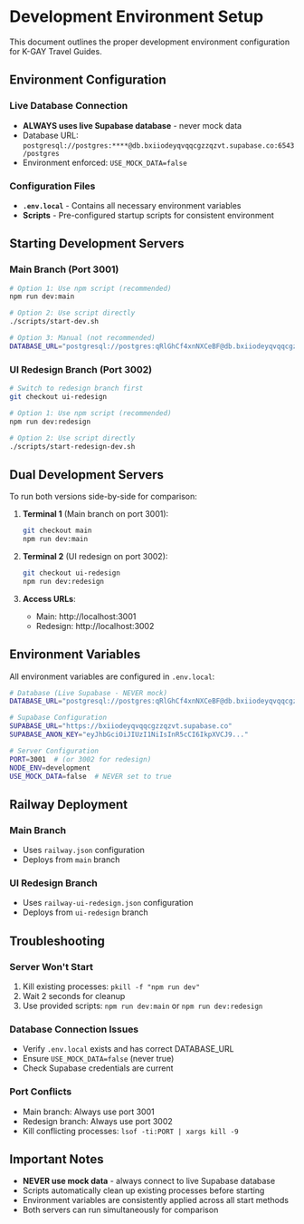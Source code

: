 # Development Environment Setup

This document outlines the proper development environment configuration for K-GAY Travel Guides.

## Environment Configuration

### Live Database Connection
- **ALWAYS uses live Supabase database** - never mock data
- Database URL: `postgresql://postgres:****@db.bxiiodeyqvqqcgzzqzvt.supabase.co:6543/postgres`
- Environment enforced: `USE_MOCK_DATA=false`

### Configuration Files
- **`.env.local`** - Contains all necessary environment variables
- **Scripts** - Pre-configured startup scripts for consistent environment

## Starting Development Servers

### Main Branch (Port 3001)
```bash
# Option 1: Use npm script (recommended)
npm run dev:main

# Option 2: Use script directly
./scripts/start-dev.sh

# Option 3: Manual (not recommended)
DATABASE_URL="postgresql://postgres:qRlGhCf4xnNXCeBF@db.bxiiodeyqvqqcgzzqzvt.supabase.co:6543/postgres" npm run dev
```

### UI Redesign Branch (Port 3002)
```bash
# Switch to redesign branch first
git checkout ui-redesign

# Option 1: Use npm script (recommended)
npm run dev:redesign

# Option 2: Use script directly
./scripts/start-redesign-dev.sh
```

## Dual Development Servers

To run both versions side-by-side for comparison:

1. **Terminal 1** (Main branch on port 3001):
   ```bash
   git checkout main
   npm run dev:main
   ```

2. **Terminal 2** (UI redesign on port 3002):
   ```bash
   git checkout ui-redesign
   npm run dev:redesign
   ```

3. **Access URLs**:
   - Main: http://localhost:3001
   - Redesign: http://localhost:3002

## Environment Variables

All environment variables are configured in `.env.local`:

```bash
# Database (Live Supabase - NEVER mock)
DATABASE_URL="postgresql://postgres:qRlGhCf4xnNXCeBF@db.bxiiodeyqvqqcgzzqzvt.supabase.co:6543/postgres"

# Supabase Configuration
SUPABASE_URL="https://bxiiodeyqvqqcgzzqzvt.supabase.co"
SUPABASE_ANON_KEY="eyJhbGciOiJIUzI1NiIsInR5cCI6IkpXVCJ9..."

# Server Configuration
PORT=3001  # (or 3002 for redesign)
NODE_ENV=development
USE_MOCK_DATA=false  # NEVER set to true
```

## Railway Deployment

### Main Branch
- Uses `railway.json` configuration
- Deploys from `main` branch

### UI Redesign Branch
- Uses `railway-ui-redesign.json` configuration
- Deploys from `ui-redesign` branch

## Troubleshooting

### Server Won't Start
1. Kill existing processes: `pkill -f "npm run dev"`
2. Wait 2 seconds for cleanup
3. Use provided scripts: `npm run dev:main` or `npm run dev:redesign`

### Database Connection Issues
- Verify `.env.local` exists and has correct DATABASE_URL
- Ensure `USE_MOCK_DATA=false` (never true)
- Check Supabase credentials are current

### Port Conflicts
- Main branch: Always use port 3001
- Redesign branch: Always use port 3002
- Kill conflicting processes: `lsof -ti:PORT | xargs kill -9`

## Important Notes

- **NEVER use mock data** - always connect to live Supabase database
- Scripts automatically clean up existing processes before starting
- Environment variables are consistently applied across all start methods
- Both servers can run simultaneously for comparison